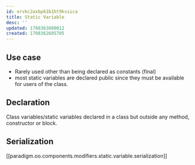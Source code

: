 ```yaml
---
id: ervkc2axbp61b1ht9kssica
title: Static Variable
desc: ''
updated: 1708363080012
created: 1708362605705
---
```



## Use case

- Rarely used other than being declared as constants (final)
- most static variables are declared public since they must be available for users of the class.

## Declaration

Class variables/static variables declared in a class but outside any method, constructor or block.

## Serialization

[[paradigm.oo.components.modifiers.static.variable.serialization]]
